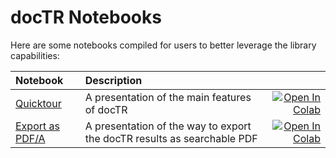 # docTR Notebooks

Here are some notebooks compiled for users to better leverage the library capabilities:

| Notebook     |      Description      |   |
|:----------|:-------------|------:|
| [Quicktour](https://github.com/mindee/notebooks/blob/main/doctr/quicktour.ipynb) | A presentation of the main features of docTR | [![Open In Colab](https://colab.research.google.com/assets/colab-badge.svg)](https://colab.research.google.com/github/mindee/notebooks/blob/main/doctr/quicktour.ipynb) |
| [Export as PDF/A](https://github.com/mindee/notebooks/blob/main/doctr/export_as_pdfa.ipynb) | A presentation of the way to export the docTR results as searchable PDF | [![Open In Colab](https://colab.research.google.com/assets/colab-badge.svg)](https://colab.research.google.com/github/mindee/notebooks/blob/main/doctr/export_as_pdfa.ipynb) |
